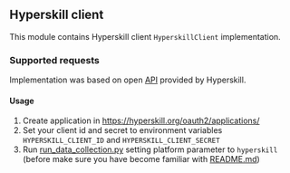 ## Hyperskill client

This module contains Hyperskill client ``HyperskillClient`` implementation.

### Supported requests

Implementation was based on open [API](https://hyperskill.org/api/docs/) provided by Hyperskill.

#### Usage

1. Create application in https://hyperskill.org/oauth2/applications/
2. Set your client id and secret to environment variables `HYPERSKILL_CLIENT_ID` and `HYPERSKILL_CLIENT_SECRET`
3. Run [run_data_collection.py](../run_data_collection.py) setting platform parameter to `hyperskill` (before make sure 
   you have become familiar with [README.md](../api/README.md))
